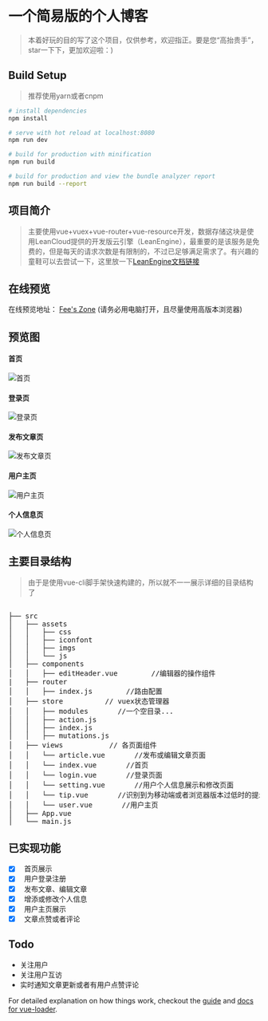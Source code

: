 # 一个简易版的个人博客

> 本着好玩的目的写了这个项目，仅供参考，欢迎指正。要是您“高抬贵手”，star一下下，更加欢迎啦：)

## Build Setup
> 推荐使用yarn或者cnpm

``` bash
# install dependencies
npm install

# serve with hot reload at localhost:8080
npm run dev

# build for production with minification
npm run build

# build for production and view the bundle analyzer report
npm run build --report
```

## 项目简介

>主要使用vue+vuex+vue-router+vue-resource开发，数据存储这块是使用LeanCloud提供的开发版云引擎（LeanEngine），最重要的是该服务是免费的，但是每天的请求次数是有限制的，不过已足够满足需求了。有兴趣的童鞋可以去尝试一下，这里放一下[LeanEngine文档链接](https://leancloud.cn/docs/leanengine_overview.html)

## 在线预览
在线预览地址： [Fee's Zone](https://fee-ing.github.io/Fee-blog) (请务必用电脑打开，且尽量使用高版本浏览器)

## 预览图
#### 首页
![首页](https://github.com/Fee-ing/previewImages/blob/master/Fee-editor/home.png)
#### 登录页
![登录页](https://github.com/Fee-ing/previewImages/blob/master/Fee-editor/login.png)
#### 发布文章页
![发布文章页](https://github.com/Fee-ing/previewImages/blob/master/Fee-editor/article.png)
#### 用户主页
![用户主页](https://github.com/Fee-ing/previewImages/blob/master/Fee-editor/user.png)
#### 个人信息页
![个人信息页](https://github.com/Fee-ing/previewImages/blob/master/Fee-editor/setting.png)


## 主要目录结构

>由于是使用vue-cli脚手架快速构建的，所以就不一一展示详细的目录结构了

<pre>

├── src                
│   ├── assets         
│   │	├── css
│   │	├── iconfont
│   │	├── imgs
│   │	└── js
│   ├── components     
│   │	├── editHeader.vue        //编辑器的操作组件
|   ├── router     
│   │	├── index.js        //路由配置
│   ├── store          // vuex状态管理器
│   │	├── modules       //一个空目录...
│   │	├── action.js
│   │	├── index.js
│   │	├── mutations.js
│   ├── views           // 各页面组件
│   │	└── article.vue       //发布或编辑文章页面
│   │	└── index.vue       //首页
│   │	└── login.vue       //登录页面
│   │	└── setting.vue       //用户个人信息展示和修改页面
│   │	└── tip.vue       //识别到为移动端或者浏览器版本过低时的提示页面
│   │	└── user.vue       //用户主页
│   ├── App.vue        
│   └── main.js       
</pre>

## 已实现功能
- [x]   首页展示
- [x]   用户登录注册
- [x]   发布文章、编辑文章
- [x]   增添或修改个人信息
- [x]   用户主页展示
- [x]   文章点赞或者评论

## Todo
* 关注用户
* 关注用户互访
* 实时通知文章更新或者有用户点赞评论

For detailed explanation on how things work, checkout the [guide](http://vuejs-templates.github.io/webpack/) and [docs for vue-loader](http://vuejs.github.io/vue-loader).
